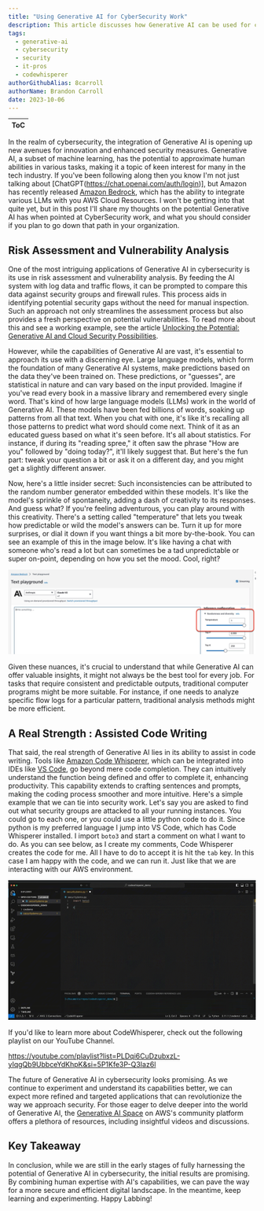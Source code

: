 ```yaml
---
title: "Using Generative AI for CyberSecurity Work"
description: This article discusses how Generative AI can be used for cybersecurity work. In this article we explore how generative AI can be used for risk assessment and vulnerability analysis, learn a bit about the temperature setting for LLMs and discuss code generation with Amazon CodeWhisperer.
tags:
  - generative-ai
  - cybersecurity
  - security
  - it-pros
  - codewhisperer
authorGithubAlias: 8carroll
authorName: Brandon Carroll
date: 2023-10-06
---
```

|ToC|
|---|

In the realm of cybersecurity, the integration of Generative AI is opening up new avenues for innovation and enhanced security measures. Generative AI, a subset of machine learning, has the potential to approximate human abilities in various tasks, making it a topic of keen interest for many in the tech industry.  If you've been following along then you know I'm not just talking about [ChatGPT(https://chat.openai.com/auth/login)], but Amazon has recently released [Amazon Bedrock](https://go.aws/3ZymOu9), which has the ability to integrate various LLMs with you AWS Cloud Resources.  I won't be getting into that quite yet, but in this post I'll share my thoughts on the potential Generative AI has when pointed at CyberSecurity work, and what you should consider if you plan to go down that path in your organization.

## Risk Assessment and Vulnerability Analysis

One of the most intriguing applications of Generative AI in cybersecurity is its use in risk assessment and vulnerability analysis. By feeding the AI system with log data and traffic flows, it can be prompted to compare this data against security groups and firewall rules. This process aids in identifying potential security gaps without the need for manual inspection. Such an approach not only streamlines the assessment process but also provides a fresh perspective on potential vulnerabilities. To read more about this and see a working example, see the article [Unlocking the Potential: Generative AI and Cloud Security Possibilities](https://bit.ly/gen-ai-csp).

However, while the capabilities of Generative AI are vast, it's essential to approach its use with a discerning eye. Large language models, which form the foundation of many Generative AI systems, make predictions based on the data they've been trained on. These predictions, or "guesses", are statistical in nature and can vary based on the input provided. Imagine if you've read every book in a massive library and remembered every single word. That's kind of how large language models (LLMs) work in the world of Generative AI. These models have been fed billions of words, soaking up patterns from all that text. When you chat with one, it's like it's recalling all those patterns to predict what word should come next. Think of it as an educated guess based on what it's seen before. It's all about statistics. For instance, if during its "reading spree," it often saw the phrase "How are you" followed by "doing today?", it'll likely suggest that. But here's the fun part: tweak your question a bit or ask it on a different day, and you might get a slightly different answer.

Now, here's a little insider secret: Such inconsistencies can be attributed to the random number generator embedded within these models. It's like the model's sprinkle of spontaneity, adding a dash of creativity to its responses. And guess what? If you're feeling adventurous, you can play around with this creativity. There's a setting called "temperature" that lets you tweak how predictable or wild the model's answers can be. Turn it up for more surprises, or dial it down if you want things a bit more by-the-book. You can see an example of this in the image below. It's like having a chat with someone who's read a lot but can sometimes be a tad unpredictable or super on-point, depending on how you set the mood. Cool, right?  

![Temperature setting in bedrock](images/2023-10-06_12-48-39.jpg "Modify Temperature for Randomness")

Given these nuances, it's crucial to understand that while Generative AI can offer valuable insights, it might not always be the best tool for every job. For tasks that require consistent and predictable outputs, traditional computer programs might be more suitable. For instance, if one needs to analyze specific flow logs for a particular pattern, traditional analysis methods might be more efficient.

## A Real Strength : Assisted Code Writing

That said, the real strength of Generative AI lies in its ability to assist in code writing. Tools like [Amazon Code Whisperer](https://go.aws/3rwhevW), which can be integrated into IDEs like [VS Code](https://code.visualstudio.com/), go beyond mere code completion. They can intuitively understand the function being defined and offer to complete it, enhancing productivity. This capability extends to crafting sentences and prompts, making the coding process smoother and more intuitive.  Here's a simple example that we can tie into security work.  Let's say you are asked to find out what security groups are attacked to all your running instances.  You could go to each one, or you could use a little python code to do it.  Since python is my preferred language I jump into VS Code, which has Code Whisperer installed.  I import `boto3` and start a comment on what I want to do.  As you can see below, as I create my comments, Code Whisperer creates the code for me. All I have to do to accept it is hit the `tab` key.  In this case I am happy with the code, and we can run it.  Just like that we are interacting with our AWS environment.

![Using CodeWhisperer](images/cwdemo.gif "A quick application to get my security group info")

If you'd like to learn more about CodeWhisperer, check out the following playlist on our YouTube Channel.

https://youtube.com/playlist?list=PLDqi6CuDzubxzL-yIqgQb9UbbceYdKhpK&si=5P1Kfe3P-Q3Iaz6l

The future of Generative AI in cybersecurity looks promising. As we continue to experiment and understand its capabilities better, we can expect more refined and targeted applications that can revolutionize the way we approach security. For those eager to delve deeper into the world of Generative AI, the [Generative AI Space](https://bit.ly/3ZKsxNr) on AWS's community platform offers a plethora of resources, including insightful videos and discussions.

## Key Takeaway

In conclusion, while we are still in the early stages of fully harnessing the potential of Generative AI in cybersecurity, the initial results are promising. By combining human expertise with AI's capabilities, we can pave the way for a more secure and efficient digital landscape. In the meantime, keep learning and experimenting.  Happy Labbing!
